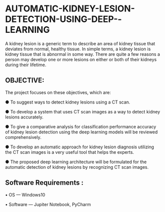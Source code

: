 # AUTOMATIC-KIDNEY-LESION-DETECTION-USING-DEEP--LEARNING

A kidney lesion is a generic term to describe an area of kidney tissue that deviates from normal, healthy tissue. In simple terms, a kidney lesion is kidney tissue that is abnormal in some way. 
There are quite a few reasons a person may develop one or more lesions on either or both of their kidneys during their lifetime.

## OBJECTIVE:

The project focuses on these objectives, which are: 

● To suggest ways to detect kidney lesions using a CT scan.  

● To develop a system that uses CT scan images as a way to detect kidney lesions accurately. 

● To give a comparative analysis for classification performance accuracy of kidney lesion detection using the deep learning models will be reviewed comprehensively. 

● To develop an automatic approach for kidney lesion diagnosis utilizing the CT scan images is a very useful tool that helps the experts. 

● The proposed deep learning architecture will be formulated for the automatic detection of kidney lesions by recognizing CT scan images.

## Software Requirements :

• OS — Windows10  

• Software — Jupiter Notebook, PyCharm
